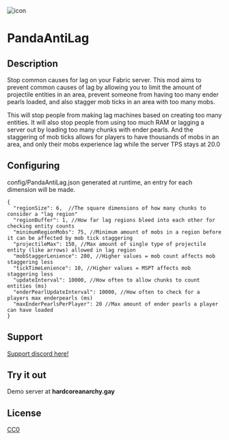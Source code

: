 ![icon](https://github.com/user-attachments/assets/9af1fccb-fbec-490d-a0db-0d5be3d04c08)

# PandaAntiLag

## Description

Stop common causes for lag on your Fabric server.
This mod aims to prevent common causes of lag by allowing you to limit the amount of projectile entities in an area, prevent someone from having too many ender pearls loaded, and also stagger mob ticks in an area with too many mobs.

This will stop people from making lag machines based on creating too many entities.
It will also stop people from using too much RAM or lagging a server out by loading too many chunks with ender pearls.
And the staggering of mob ticks allows for players to have thousands of mobs in an area, and only their mobs experience lag while the server TPS stays at 20.0

## Configuring

config/PandaAntiLag.json generated at runtime, an entry for each dimension will be made.

```
{
  "regionSize": 6,  //The square dimensions of how many chunks to consider a "lag region"
  "regionBuffer": 1, //How far lag regions bleed into each other for checking entity counts
  "minimumRegionMobs": 75, //Minimum amount of mobs in a region before it can be affected by mob tick staggering
  "projectileMax": 150, //Max amount of single type of projectile entity (like arrows) allowed in lag region
  "mobStaggerLenience": 200, //Higher values = mob count affects mob staggering less
  "tickTimeLenience": 10, //Higher values = MSPT affects mob staggering less
  "updateInterval": 10000, //How often to allow chunks to count entities (ms)
  "enderPearlUpdateInterval": 10000, //How often to check for a players max enderpearls (ms)
  "maxEnderPearlsPerPlayer": 20 //Max amount of ender pearls a player can have loaded
}
```

## Support

[Support discord here!]( https://discord.gg/3tP3Tqu983)

## Try it out 

Demo server at **hardcoreanarchy.gay**


## License

[CC0](https://creativecommons.org/public-domain/cc0/)
